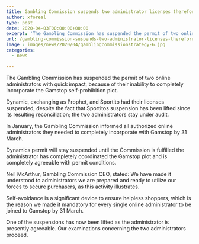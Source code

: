 ```yaml
---
title: Gambling Commission suspends two administrator licenses therefore restoring one
author: xforeal 
type: post
date: 2020-04-03T00:00:00+00:00
excerpt: 'The Gambling Commission has suspended the permit of two online administrators with quick impact, because of their inability to completely incorporate the Gamstop self-prohibition scheme '
url: /gambling-commission-suspends-two-administrator-licenses-therefore-restoring-one/
image : images/news/2020/04/gamblingcommissionstrategy-6.jpg
categories:
  - news

---
```

The Gambling Commission has suspended the permit of two online administrators with quick impact, because of their inability to completely incorporate the Gamstop self-prohibition plot. 

Dynamic, exchanging as Prophet, and Sportito had their licenses suspended, despite the fact that Sportitos suspension has been lifted since its resulting reconciliation; the two administrators stay under audit. 

In January, the Gambling Commission informed all authorized online administrators they needed to completely incorporate with Gamstop by 31 March. 

Dynamics permit will stay suspended until the Commission is fulfilled the administrator has completely coordinated the Gamstop plot and is completely agreeable with permit conditions. 

Neil McArthur, Gambling Commission CEO, stated: We have made it understood to administrators we are prepared and ready to utilize our forces to secure purchasers, as this activity illustrates. 

Self-avoidance is a significant device to ensure helpless shoppers, which is the reason we made it mandatory for every single online administrator to be joined to Gamstop by 31 March. 

One of the suspensions has now been lifted as the administrator is presently agreeable. Our examinations concerning the two administrators proceed.
